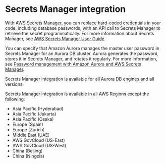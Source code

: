 # Secrets Manager integration<a name="Concepts.Aurora_Fea_Regions_DB-eng.Feature.SecretsManager"></a>

With AWS Secrets Manager, you can replace hard\-coded credentials in your code, including database passwords, with an API call to Secrets Manager to retrieve the secret programmatically\. For more information about Secrets Manager, see [AWS Secrets Manager User Guide](https://docs.aws.amazon.com/secretsmanager/latest/userguide/)\.

You can specify that Amazon Aurora manages the master user password in Secrets Manager for an Aurora DB cluster\. Aurora generates the password, stores it in Secrets Manager, and rotates it regularly\. For more information, see [Password management with Amazon Aurora and AWS Secrets Manager](rds-secrets-manager.md)\.

Secrets Manager integration is available for all Aurora DB engines and all versions\.

Secrets Manager integration is available in all AWS Regions except the following:
+ Asia Pacific \(Hyderabad\)
+ Asia Pacific \(Jakarta\)
+ Asia Pacific \(Osaka\)
+ Europe \(Spain\)
+ Europe \(Zurich\)
+ Middle East \(UAE\)
+ AWS GovCloud \(US\-East\)
+ AWS GovCloud \(US\-West\)
+ China \(Beijing\)
+ China \(Ningxia\)